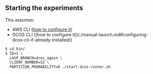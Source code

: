 ## Starting the experiments

This assumes:
- AWS CLI ([how to configure it](./launch.md#configuring-aws-cli))
- DCOS CLI ([how to configure it])(./manual-launch.md#configuring-dcos-cli-if-already-installed))

```bash
$ cd bin/
$ ID=1 \
  LASP_BRANCH=dcos_again \
  CLIENT_NUMBER=32 \
  PARTITION_PROBABILITY=0 ./start-dcos-runner.sh
```
